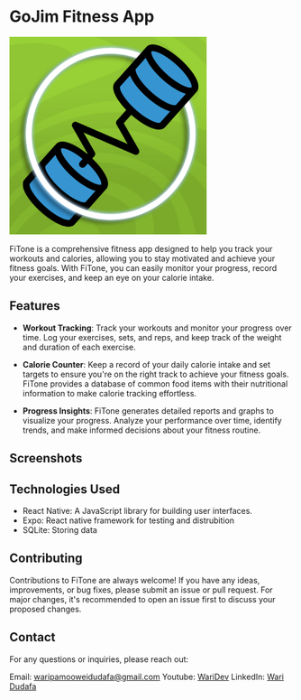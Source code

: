 # GoJim Fitness App

<img src="./assets/icon.png" alt="FiTone Logo"  width="350">

FiTone is a comprehensive fitness app designed to help you track your workouts and calories, allowing you to stay motivated and achieve your fitness goals. With FiTone, you can easily monitor your progress, record your exercises, and keep an eye on your calorie intake.

## Features

- **Workout Tracking**: Track your workouts and monitor your progress over time. Log your exercises, sets, and reps, and keep track of the weight and duration of each exercise.

- **Calorie Counter**: Keep a record of your daily calorie intake and set targets to ensure you're on the right track to achieve your fitness goals. FiTone provides a database of common food items with their nutritional information to make calorie tracking effortless.

- **Progress Insights**: FiTone generates detailed reports and graphs to visualize your progress. Analyze your performance over time, identify trends, and make informed decisions about your fitness routine.

## Screenshots

## Technologies Used

- React Native: A JavaScript library for building user interfaces.
- Expo: React native framework for testing and distrubition
- SQLite: Storing data

## Contributing

Contributions to FiTone are always welcome! If you have any ideas, improvements, or bug fixes, please submit an issue or pull request. For major changes, it's recommended to open an issue first to discuss your proposed changes.

## Contact

For any questions or inquiries, please reach out:

Email: waripamooweidudafa@gmail.com
Youtube: [WariDev](https://www.youtube.com/@waridev)
LinkedIn: [Wari Dudafa](https://www.linkedin.com/in/waripamo-owei-dudafa-832130241/)
